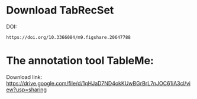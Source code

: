# Download TabRecSet

DOI: 

```
https://doi.org/10.3366084/m9.figshare.20647788
```

# The annotation tool TableMe:
Download link: https://drive.google.com/file/d/1qHJaD7ND4okKUwBGrBrL7nJOC61iA3cl/view?usp=sharing

